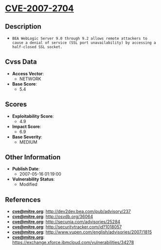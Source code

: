 
# [CVE-2007-2704](https://cve.mitre.org/cgi-bin/cvename.cgi?name=CVE-2007-2704)

## Description

- `BEA WebLogic Server 9.0 through 9.2 allows remote attackers to cause a denial of service (SSL port unavailability) by accessing a half-closed SSL socket.`

## Cvss Data

- **Access Vector**:
  - NETWORK
- **Base Score**:
  - 5.4

## Scores

- **Exploitability Score**:
  - 4.9
- **Impact Score**:
  - 6.9
- **Base Severity**:
  - MEDIUM

## Other Information

- **Publish Date**:
  - 2007-05-16 01:19:00
- **Vulnerability Status**:
  - Modified

## References

- **cve@mitre.org**: http://dev2dev.bea.com/pub/advisory/237
- **cve@mitre.org**: http://osvdb.org/36064
- **cve@mitre.org**: http://secunia.com/advisories/25284
- **cve@mitre.org**: http://securitytracker.com/id?1018057
- **cve@mitre.org**: http://www.vupen.com/english/advisories/2007/1815
- **cve@mitre.org**: https://exchange.xforce.ibmcloud.com/vulnerabilities/34278
